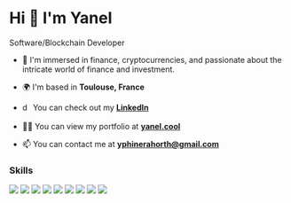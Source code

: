 <h1>Hi 👋 I'm Yanel</h1>

Software/Blockchain Developer

- 🔭 I'm immersed in finance, cryptocurrencies, and passionate about the intricate world of finance and investment.

- 🌍 I'm based in **Toulouse, France**

<!-- - 🔭 I’m currently building **Web3** projects -->

- <img align="center" src="https://raw.githubusercontent.com/rahuldkjain/github-profile-readme-generator/master/src/images/icons/Social/linked-in-alt.svg" alt="dan-carlton" height="20" width="15" /> You can check out my **[LinkedIn](https://www.linkedin.com/in/yanel-phinera-horth-394973123/)**

- 👨‍💻 You can view my portfolio at **[yanel.cool](https://yanel.cool)**

- 📫 You can contact me at **yphinerahorth@gmail.com**

<h3 align="left">Skills</h3>    

<div>
<img src="https://skillicons.dev/icons?i=solidity" />
<img src="https://skillicons.dev/icons?i=ts" />
<img src="https://skillicons.dev/icons?i=js" />
  <img src="https://skillicons.dev/icons?i=nodejs" />
<img src="https://skillicons.dev/icons?i=react" />
<img src="https://skillicons.dev/icons?i=postgres" />
<img src="https://skillicons.dev/icons?i=mongodb" />
<img src="https://skillicons.dev/icons?i=mysql" />
<img src="https://skillicons.dev/icons?i=redis" />
</div>




<!--
<h3 align="left">My GitHub Statistics</h3>
![nikakhachi's language stats](https://github-readme-stats.vercel.app/api/top-langs/?username=nikakhachi&hide=HTML&`&langs_count=4&layout=compact)
**YanelPH/YanelPH** is a ✨ _special_ ✨ repository because its `README.md` (this file) appears on your GitHub profile.

Here are some ideas to get you started:

- 🔭 I’m currently working on ...
- 🌱 I’m currently learning ...
- 👯 I’m looking to collaborate on ...
- 🤔 I’m looking for help with ...
- 💬 Ask me about ...
- 📫 How to reach me: ...
- 😄 Pronouns: ...
- ⚡ Fun fact: ...
-->
